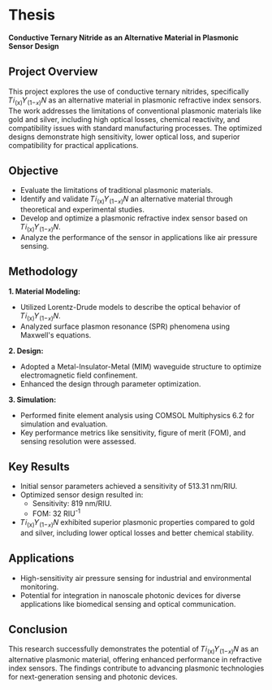 # Thesis
**Conductive Ternary Nitride as an Alternative Material in Plasmonic Sensor Design**
## Project Overview
This project explores the use of conductive ternary nitrides, specifically 𝑇𝑖<sub>(x)</sub>𝑌<sub>(1−𝑥)</sub>𝑁 as an alternative material in plasmonic refractive index sensors. The work addresses the limitations of conventional plasmonic materials like gold and silver, including high optical losses, chemical reactivity, and compatibility issues with standard manufacturing processes. The optimized designs demonstrate high sensitivity, lower optical loss, and superior compatibility for practical applications.
## Objective
- Evaluate the limitations of traditional plasmonic materials.
- Identify and validate 𝑇𝑖<sub>(x)</sub>𝑌<sub>(1−𝑥)</sub>𝑁 an alternative material through theoretical and experimental studies.
- Develop and optimize a plasmonic refractive index sensor based on 𝑇𝑖<sub>(x)</sub>𝑌<sub>(1−𝑥)</sub>𝑁.
- Analyze the performance of the sensor in applications like air pressure sensing.
## Methodology
**1. Material Modeling:**
- Utilized Lorentz-Drude models to describe the optical behavior of 𝑇𝑖<sub>(x)</sub>𝑌<sub>(1−𝑥)</sub>𝑁.
- Analyzed surface plasmon resonance (SPR) phenomena using Maxwell's equations.
 
**2. Design:**
- Adopted a Metal-Insulator-Metal (MIM) waveguide structure to optimize electromagnetic field confinement.
- Enhanced the design through parameter optimization.
 
**3. Simulation:**
- Performed finite element analysis using COMSOL Multiphysics 6.2 for simulation and evaluation.
- Key performance metrics like sensitivity, figure of merit (FOM), and sensing resolution were assessed.

## Key Results
- Initial sensor parameters achieved a sensitivity of 513.31 nm/RIU.
- Optimized sensor design resulted in:
    - Sensitivity: 819 nm/RIU.
    - FOM: 32 RIU<sup>-1</sup>
- 𝑇𝑖<sub>(x)</sub>𝑌<sub>(1−𝑥)</sub>𝑁 exhibited superior plasmonic properties compared to gold and silver, including lower optical losses and better chemical stability.

## Applications
- High-sensitivity air pressure sensing for industrial and environmental monitoring.
- Potential for integration in nanoscale photonic devices for diverse applications like biomedical sensing and optical communication.

## Conclusion
This research successfully demonstrates the potential of 𝑇𝑖<sub>(x)</sub>𝑌<sub>(1−𝑥)</sub>𝑁 as an alternative plasmonic material, offering enhanced performance in refractive index sensors. The findings contribute to advancing plasmonic technologies for next-generation sensing and photonic devices.


